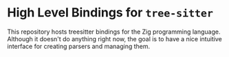 # High Level Bindings for `tree-sitter`

This repository hosts treesitter bindings for the Zig programming language.
Although it doesn't do anything right now, the goal is to have a nice intuitive interface for
creating parsers and managing them.